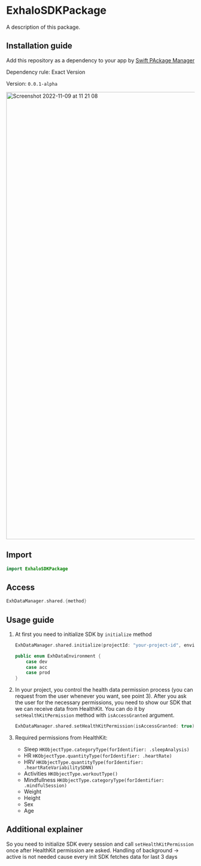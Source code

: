 # ExhaloSDKPackage

A description of this package.

## Installation guide

Add this repository as a dependency to your app by [Swift PAckage Manager](https://developer.apple.com/documentation/xcode/adding-package-dependencies-to-your-app)

Dependency rule: Exact Version

Version: `0.0.1-alpha`

<img width="1194" alt="Screenshot 2022-11-09 at 11 21 08" src="https://user-images.githubusercontent.com/23015635/200804989-5a07b219-b501-4772-8313-6abb9284264d.png">


## Import
```swift
import ExhaloSDKPackage
```

## Access

```swift
ExhDataManager.shared.{method}
```

## Usage guide
1. At first you need to initialize SDK by `initialize` method

    ```swift
    ExhDataManager.shared.initialize(projectId: "your-project-id", environment: ExhDataEnvironment)

    public enum ExhDataEnvironment {
        case dev
        case acc
        case prod
    }
    ```

2. In your project, you control the health data permission process (you can request from the user whenever you want, see point 3). After you ask the user for the necessary permissions, you need to show our SDK that we can receive data from HealthKit. You can do it by `setHealthKitPermission` method with `isAccessGranted` argument.

    ```swift
    ExhDataManager.shared.setHealthKitPermission(isAccessGranted: true)
    ```

3. Required permissions from HealthKit:
    - Sleep         `HKObjectType.categoryType(forIdentifier: .sleepAnalysis)`
    - HR            `HKObjectType.quantityType(forIdentifier: .heartRate)`
    - HRV           `HKObjectType.quantityType(forIdentifier: .heartRateVariabilitySDNN)`
    - Activities    `HKObjectType.workoutType()`
    - Mindfullness  `HKObjectType.categoryType(forIdentifier: .mindfulSession)`
    - Weight
    - Height
    - Sex
    - Age

## Additional explainer

So you need to initialize SDK every session and call `setHealthKitPermission` once after HealthKit permission are asked. Handling of background -> active is not needed cause every init SDK fetches data for last 3 days



